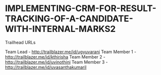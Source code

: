 # IMPLEMENTING-CRM-FOR-RESULT-TRACKING-OF-A-CANDIDATE-WITH-INTERNAL-MARKS2

Trailhead URLs

Team Lead - http://trailblazer.me/id/ugyuvarani
Team Member 1 - http://trailblazer.me/id/kthirisha
Team Member 2 - http://trailblazer.me/id/uvinothini
Team Member 3 - http://trailblazer.me/id/uvasanthakumaril
